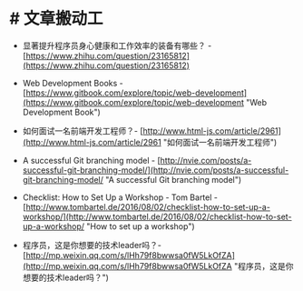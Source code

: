 # \# 文章搬动工

* 显著提升程序员身心健康和工作效率的装备有哪些？ - [https://www.zhihu.com/question/23165812](https://www.zhihu.com/question/23165812)

* Web Development Books - [https://www.gitbook.com/explore/topic/web-development](https://www.gitbook.com/explore/topic/web-development "Web Development Book")

* 如何面试一名前端开发工程师？- [http://www.html-js.com/article/2961](http://www.html-js.com/article/2961 "如何面试一名前端开发工程师")

* A successful Git branching model - [http://nvie.com/posts/a-successful-git-branching-model/](http://nvie.com/posts/a-successful-git-branching-model/ "A successful Git branching model")

* Checklist: How to Set Up a Workshop - Tom Bartel - [http://www.tombartel.de/2016/08/02/checklist-how-to-set-up-a-workshop/](http://www.tombartel.de/2016/08/02/checklist-how-to-set-up-a-workshop/ "How to set up a workshop")

* 程序员，这是你想要的技术leader吗？- [http://mp.weixin.qq.com/s/lHh79f8bwwsa0fW5LkOfZA](http://mp.weixin.qq.com/s/lHh79f8bwwsa0fW5LkOfZA "程序员，这是你想要的技术leader吗？")



